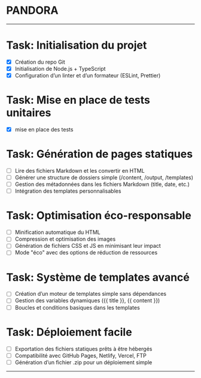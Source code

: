 # PANDORA
---
# Task: Initialisation du projet
- [x] Création du repo Git
- [x] Initialisation de Node.js + TypeScript
- [x] Configuration d’un linter et d’un formateur (ESLint, Prettier)
# Task: Mise en place de tests unitaires 
- [x] mise en place des tests
# Task: Génération de pages statiques
- [ ] Lire des fichiers Markdown et les convertir en HTML
- [ ] Générer une structure de dossiers simple (/content, /output, /templates)
- [ ] Gestion des métadonnées dans les fichiers Markdown (title, date, etc.)
- [ ] Intégration des templates personnalisables
# Task: Optimisation éco-responsable
- [ ] Minification automatique du HTML
- [ ] Compression et optimisation des images
- [ ] Génération de fichiers CSS et JS en minimisant leur impact
- [ ] Mode "éco" avec des options de réduction de ressources
# Task: Système de templates avancé
- [ ] Création d’un moteur de templates simple sans dépendances
- [ ] Gestion des variables dynamiques ({{ title }}, {{ content }})
- [ ] Boucles et conditions basiques dans les templates
# Task: Déploiement facile
- [ ] Exportation des fichiers statiques prêts à être hébergés
- [ ] Compatibilité avec GitHub Pages, Netlify, Vercel, FTP
- [ ] Génération d’un fichier .zip pour un déploiement simple
 ---
